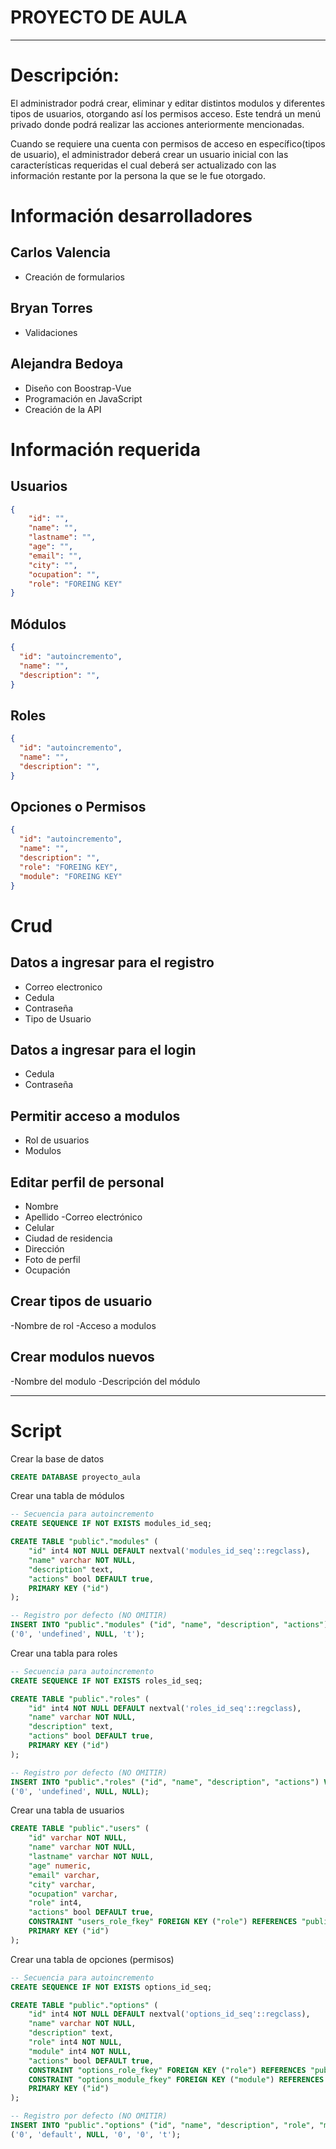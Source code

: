 # PROYECTO DE AULA
___
# Descripción:
El administrador podrá crear, eliminar y editar distintos modulos y diferentes tipos de usuarios, otorgando así los permisos acceso. Este tendrá un menú privado donde podrá realizar las acciones anteriormente mencionadas.

Cuando se requiere una cuenta con permisos de acceso en específico(tipos de usuario), el administrador deberá crear un usuario inicial con las características requeridas el cual deberá ser actualizado con las información restante por la persona la que se le fue otorgado.

# Información desarrolladores
## Carlos Valencia
- Creación de formularios

## Bryan Torres
 - Validaciones

##  Alejandra Bedoya
- Diseño con Boostrap-Vue
- Programación en JavaScript
- Creación de la API

# Información requerida

## Usuarios

```json
{
    "id": "",
    "name": "",
    "lastname": "",
    "age": "",
    "email": "",
    "city": "",
    "ocupation": "",
    "role": "FOREING KEY"
}
```

## Módulos

```json
{
  "id": "autoincremento",
  "name": "",
  "description": "",
}
```

## Roles

```json
{
  "id": "autoincremento",
  "name": "",
  "description": "",
}
```

## Opciones o Permisos

```json
{
  "id": "autoincremento",
  "name": "",
  "description": "",
  "role": "FOREING KEY",
  "module": "FOREING KEY"
}
```

# Crud

## Datos a ingresar para el registro

- Correo electronico
- Cedula
- Contraseña
- Tipo de Usuario


## Datos a ingresar para el login

- Cedula
- Contraseña


## Permitir acceso a modulos

- Rol de usuarios
- Modulos


## Editar perfil de personal
- Nombre
- Apellido
-Correo electrónico
- Celular
- Ciudad de residencia
- Dirección
- Foto de perfil
- Ocupación


## Crear tipos de usuario

-Nombre de rol
-Acceso a modulos

## Crear modulos nuevos

-Nombre del modulo
-Descripción del módulo

___

# Script

Crear la base de datos

```sql
CREATE DATABASE proyecto_aula
```

Crear una tabla de módulos

```sql
-- Secuencia para autoincremento
CREATE SEQUENCE IF NOT EXISTS modules_id_seq;

CREATE TABLE "public"."modules" (
    "id" int4 NOT NULL DEFAULT nextval('modules_id_seq'::regclass),
    "name" varchar NOT NULL,
    "description" text,
    "actions" bool DEFAULT true,
    PRIMARY KEY ("id")
);

-- Registro por defecto (NO OMITIR)
INSERT INTO "public"."modules" ("id", "name", "description", "actions") VALUES
('0', 'undefined', NULL, 't');
```

Crear una tabla para roles

```sql
-- Secuencia para autoincremento
CREATE SEQUENCE IF NOT EXISTS roles_id_seq;

CREATE TABLE "public"."roles" (
    "id" int4 NOT NULL DEFAULT nextval('roles_id_seq'::regclass),
    "name" varchar NOT NULL,
    "description" text,
    "actions" bool DEFAULT true,
    PRIMARY KEY ("id")
);

-- Registro por defecto (NO OMITIR)
INSERT INTO "public"."roles" ("id", "name", "description", "actions") VALUES
('0', 'undefined', NULL, NULL);
```

Crear una tabla de usuarios

```sql
CREATE TABLE "public"."users" (
    "id" varchar NOT NULL,
    "name" varchar NOT NULL,
    "lastname" varchar NOT NULL,
    "age" numeric,
    "email" varchar,
    "city" varchar,
    "ocupation" varchar,
    "role" int4,
    "actions" bool DEFAULT true,
    CONSTRAINT "users_role_fkey" FOREIGN KEY ("role") REFERENCES "public"."roles"("id"),
    PRIMARY KEY ("id")
);
```
Crear una tabla de opciones (permisos)

```sql
-- Secuencia para autoincremento
CREATE SEQUENCE IF NOT EXISTS options_id_seq;

CREATE TABLE "public"."options" (
    "id" int4 NOT NULL DEFAULT nextval('options_id_seq'::regclass),
    "name" varchar NOT NULL,
    "description" text,
    "role" int4 NOT NULL,
    "module" int4 NOT NULL,
    "actions" bool DEFAULT true,
    CONSTRAINT "options_role_fkey" FOREIGN KEY ("role") REFERENCES "public"."roles"("id"),
    CONSTRAINT "options_module_fkey" FOREIGN KEY ("module") REFERENCES "public"."modules"("id"),
    PRIMARY KEY ("id")
);

-- Registro por defecto (NO OMITIR)
INSERT INTO "public"."options" ("id", "name", "description", "role", "module", "actions") VALUES
('0', 'default', NULL, '0', '0', 't');
```

